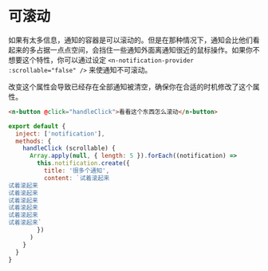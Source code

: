 # 可滚动

如果有太多信息，通知的容器是可以滚动的。但是在那种情况下，通知会比他们看起来的多占据一点点空间，会挡住一些通知外面离通知很近的鼠标操作。如果你不想要这个特性，你可以通过设定 `<n-notification-provider :scrollable="false" />` 来使通知不可滚动。

改变这个属性会导致已经存在全部通知被清空，确保你在合适的时机修改了这个属性。

```html
<n-button @click="handleClick">看看这个东西怎么滚动</n-button>
```

```js
export default {
  inject: ['notification'],
  methods: {
    handleClick (scrollable) {
      Array.apply(null, { length: 5 }).forEach((notification) =>
        this.notification.create({
          title: '很多个通知',
          content: `试着滚起来
试着滚起来
试着滚起来
试着滚起来
试着滚起来
试着滚起来
试着滚起来`
        })
      )
    }
  }
}
```

